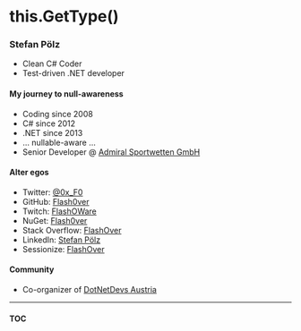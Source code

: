 # this.GetType()

### Stefan Pölz
* Clean C# Coder
* Test-driven .NET developer

#### My journey to null-awareness
* Coding since 2008
* C# since 2012
* .NET since 2013
* ... nullable-aware ...
* Senior Developer @ [Admiral Sportwetten GmbH](https://www.admiral.ag/)

#### Alter egos
* Twitter: [@0x_F0](https://twitter.com/0x_F0)
* GitHub: [Flash0ver](https://github.com/Flash0ver)
* Twitch: [FlashOWare](https://www.twitch.tv/FlashOWare)
* NuGet: [Flash0ver](https://www.nuget.org/profiles/Flash0ver)
* Stack Overflow: [FlashOver](https://stackoverflow.com/users/10167996/flashover)
* LinkedIn: [Stefan Pölz](https://www.linkedin.com/in/stefan-pölz-068a271a1/)
* Sessionize: [FlashOver](https://sessionize.com/FlashOver)

#### Community
* Co-organizer of [DotNetDevs Austria](https://www.meetup.com/dotnet-austria/)

---
#### [TOC](./TOC.md)
